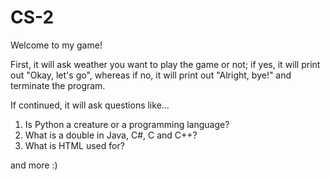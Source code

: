 # CS-2
Welcome to my game!

First, it will ask weather you want to play the game or not; if yes, it will print out "Okay, let's go", whereas if no, it will print out "Alright, bye!" and terminate the program. 

If continued, it will ask questions like...

1. Is Python a creature or a programming language?
2. What is a double in Java, C#, C and C++?
3. What is HTML used for?

and more :)
